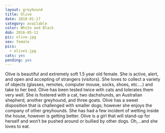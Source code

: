 ```yaml
---
layout: greyhound
title: Olive
date: 2018-01-17
category: available
color: White and Black
dob: 2016-05-11
pic: olive.jpg
sex: female
pics:
  - olive1.jpg
cats: yes
pending: yes
---
```


Olive is beautiful and extremely soft 1.5 year old female.  She is active, alert, and open and accepting of strangers (visitors).  She loves to collect a variety of objects (glasses, remotes, computer mouse, socks, shoes, etc….) and take to her bed.  Olive has been tested twice with cats and tolerates them very well.  She is fostered with a cat, two dachshunds, an Australian shepherd, another greyhound, and three goats.  Olive has a sweet disposition that is challenged with smaller dogs; however she enjoys the company of other greyhounds.  She has had a few incident of wetting inside the house, however is getting better.  Olive is a girl that will stand-up for herself and won’t be pushed around or bullied by other dogs.  Oh,...and she loves to eat.
